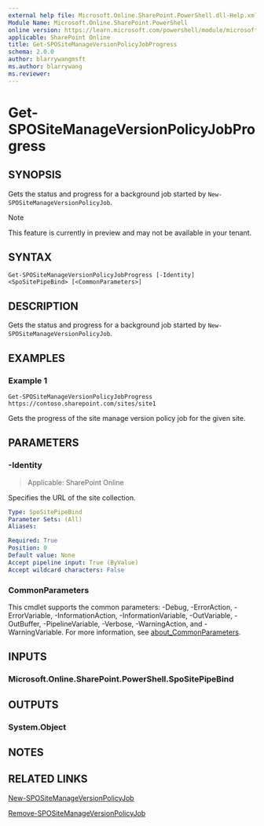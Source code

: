 ```yaml
---
external help file: Microsoft.Online.SharePoint.PowerShell.dll-Help.xml
Module Name: Microsoft.Online.SharePoint.PowerShell
online version: https://learn.microsoft.com/powershell/module/microsoft.online.sharepoint.powershell/get-spositemanageversionpolicyjobprogress
applicable: SharePoint Online
title: Get-SPOSiteManageVersionPolicyJobProgress
schema: 2.0.0
author: blarrywangmsft
ms.author: blarrywang
ms.reviewer:
---
```


# Get-SPOSiteManageVersionPolicyJobProgress

## SYNOPSIS
Gets the status and progress for a background job started by `New-SPOSiteManageVersionPolicyJob`.
> [!NOTE]
> This feature is currently in preview and may not be available in your tenant.

## SYNTAX

```
Get-SPOSiteManageVersionPolicyJobProgress [-Identity] <SpoSitePipeBind> [<CommonParameters>]
```

## DESCRIPTION
Gets the status and progress for a background job started by `New-SPOSiteManageVersionPolicyJob`.

## EXAMPLES

### Example 1

```
Get-SPOSiteManageVersionPolicyJobProgress https://contoso.sharepoint.com/sites/site1
```

Gets the progress of the site manage version policy job for the given site.

## PARAMETERS

### -Identity

> Applicable: SharePoint Online

Specifies the URL of the site collection.

```yaml
Type: SpoSitePipeBind
Parameter Sets: (All)
Aliases:

Required: True
Position: 0
Default value: None
Accept pipeline input: True (ByValue)
Accept wildcard characters: False
```

### CommonParameters
This cmdlet supports the common parameters: -Debug, -ErrorAction, -ErrorVariable, -InformationAction, -InformationVariable, -OutVariable, -OutBuffer, -PipelineVariable, -Verbose, -WarningAction, and -WarningVariable. For more information, see [about_CommonParameters](http://go.microsoft.com/fwlink/?LinkID=113216).

## INPUTS

### Microsoft.Online.SharePoint.PowerShell.SpoSitePipeBind

## OUTPUTS

### System.Object
## NOTES

## RELATED LINKS

[New-SPOSiteManageVersionPolicyJob](New-SPOSiteManageVersionPolicyJob.md)

[Remove-SPOSiteManageVersionPolicyJob](Remove-SPOSiteManageVersionPolicyJob.md)
